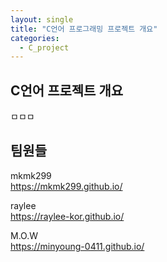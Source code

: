 ```yaml
---
layout: single
title: "C언어 프로그래밍 프로젝트 개요"
categories:
  - C_project
---
```


## C언어 프로젝트 개요
ㅁㅁㅁ


## 팀원들
mkmk299   
<https://mkmk299.github.io/>   

raylee   
<https://raylee-kor.github.io/>   

M.O.W   
<https://minyoung-0411.github.io/>   
